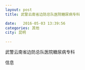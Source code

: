 ```yaml
--- 
layout: post 
title: 武警云南省边防总队医院糖尿病专科

date:   2016-05-03 13:39:56 
categories: 其他  
city: 昆明
  
--- 
```

   
武警云南省边防总队医院糖尿病专科

信息

